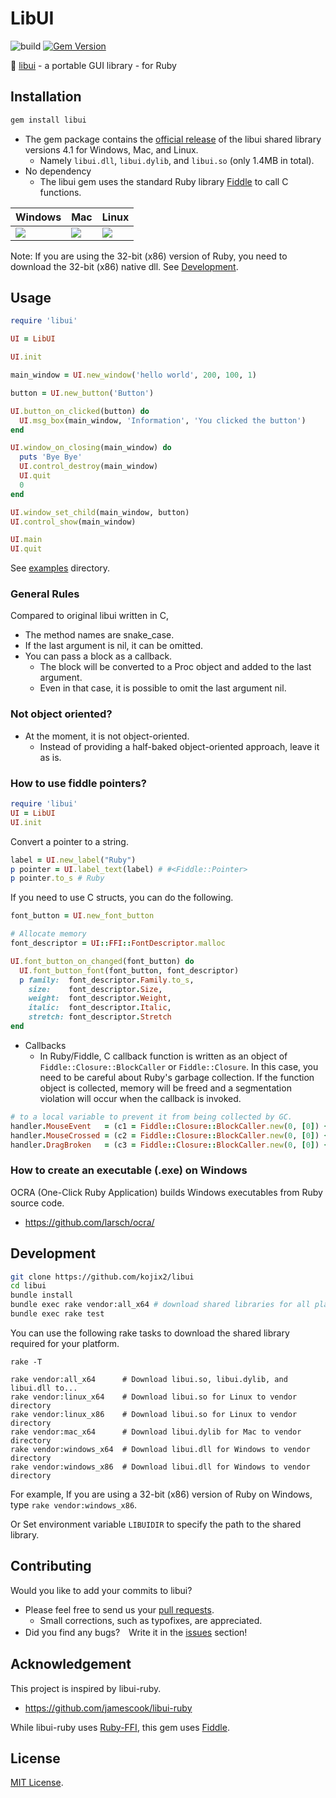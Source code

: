 # LibUI

![build](https://github.com/kojix2/libui/workflows/build/badge.svg)
[![Gem Version](https://badge.fury.io/rb/libui.svg)](https://badge.fury.io/rb/libui)

:radio_button: [libui](https://github.com/andlabs/libui) - a portable GUI library - for Ruby

## Installation

```sh
gem install libui
```

* The gem package contains the [official release](https://github.com/andlabs/libui/releases/tag/alpha4.1) of the libui shared library versions 4.1 for Windows, Mac, and Linux. 
  * Namely `libui.dll`, `libui.dylib`, and `libui.so` (only 1.4MB in total).
* No dependency
  * The libui gem uses the standard Ruby library [Fiddle](https://github.com/ruby/fiddle) to call C functions. 

| Windows | Mac | Linux |
|---------|-----|-------|
|<img src="https://user-images.githubusercontent.com/5798442/103118046-900ea780-46b0-11eb-81fc-32626762e4df.png">|<img src="https://user-images.githubusercontent.com/5798442/103118059-99980f80-46b0-11eb-9d12-324ec4d297c9.png">|<img src="https://user-images.githubusercontent.com/5798442/103118068-a0bf1d80-46b0-11eb-8c5c-3bdcc3dcfb26.png">|

Note: If you are using the 32-bit (x86) version of Ruby, you need to download the 32-bit (x86) native dll. See [Development](#development).

## Usage

```ruby
require 'libui'

UI = LibUI

UI.init

main_window = UI.new_window('hello world', 200, 100, 1)

button = UI.new_button('Button')

UI.button_on_clicked(button) do
  UI.msg_box(main_window, 'Information', 'You clicked the button')
end

UI.window_on_closing(main_window) do
  puts 'Bye Bye'
  UI.control_destroy(main_window)
  UI.quit
  0
end

UI.window_set_child(main_window, button)
UI.control_show(main_window)

UI.main
UI.quit
```

See [examples](https://github.com/kojix2/libui/tree/main/examples) directory.

### General Rules

Compared to original libui written in C,

* The method names are snake_case.
* If the last argument is nil, it can be omitted.
* You can pass a block as a callback. 
  * The block will be converted to a Proc object and added to the last argument.
  * Even in that case, it is possible to omit the last argument nil.
  
### Not object oriented?

* At the moment, it is not object-oriented.
  * Instead of providing a half-baked object-oriented approach, leave it as is.

### How to use fiddle pointers?

```ruby
require 'libui'
UI = LibUI
UI.init
```

Convert a pointer to a string.

```ruby
label = UI.new_label("Ruby")
p pointer = UI.label_text(label) # #<Fiddle::Pointer>
p pointer.to_s # Ruby
```

If you need to use C structs, you can do the following.

```ruby
font_button = UI.new_font_button

# Allocate memory 
font_descriptor = UI::FFI::FontDescriptor.malloc

UI.font_button_on_changed(font_button) do
  UI.font_button_font(font_button, font_descriptor)
  p family:  font_descriptor.Family.to_s,
    size:    font_descriptor.Size,
    weight:  font_descriptor.Weight,
    italic:  font_descriptor.Italic,
    stretch: font_descriptor.Stretch
end
```

* Callbacks
  * In Ruby/Fiddle, C callback function is written as an object of
    `Fiddle::Closure::BlockCaller` or `Fiddle::Closure`. 
    In this case, you need to be careful about Ruby's garbage collection. 
    If the function object is collected, memory will be freed 
    and a segmentation violation will occur when the callback is invoked.

```ruby
# to a local variable to prevent it from being collected by GC.
handler.MouseEvent   = (c1 = Fiddle::Closure::BlockCaller.new(0, [0]) {})
handler.MouseCrossed = (c2 = Fiddle::Closure::BlockCaller.new(0, [0]) {})
handler.DragBroken   = (c3 = Fiddle::Closure::BlockCaller.new(0, [0]) {})
```

### How to create an executable (.exe) on Windows 

OCRA (One-Click Ruby Application) builds Windows executables from Ruby source code. 
* https://github.com/larsch/ocra/

## Development

```sh
git clone https://github.com/kojix2/libui
cd libui
bundle install
bundle exec rake vendor:all_x64 # download shared libraries for all platforms
bundle exec rake test
```

You can use the following rake tasks to download the shared library required for your platform.

`rake -T`

```
rake vendor:all_x64      # Download libui.so, libui.dylib, and libui.dll to...
rake vendor:linux_x64    # Download libui.so for Linux to vendor directory
rake vendor:linux_x86    # Download libui.so for Linux to vendor directory
rake vendor:mac_x64      # Download libui.dylib for Mac to vendor directory
rake vendor:windows_x64  # Download libui.dll for Windows to vendor directory
rake vendor:windows_x86  # Download libui.dll for Windows to vendor directory
```

For example, If you are using a 32-bit (x86) version of Ruby on Windows, type `rake vendor:windows_x86`.

Or Set environment variable `LIBUIDIR` to specify the path to the shared library.

## Contributing

Would you like to add your commits to libui?
* Please feel free to send us your [pull requests](https://github.com/kojix2/libui/pulls).
  * Small corrections, such as typofixes, are appreciated.
* Did you find any bugs?　Write it in the [issues](https://github.com/kojix2/LibUI/issue) section!

## Acknowledgement

This project is inspired by libui-ruby.

* https://github.com/jamescook/libui-ruby

While libui-ruby uses [Ruby-FFI](https://github.com/ffi/ffi), this gem uses [Fiddle](https://github.com/ruby/fiddle).

## License

[MIT License](https://opensource.org/licenses/MIT).
